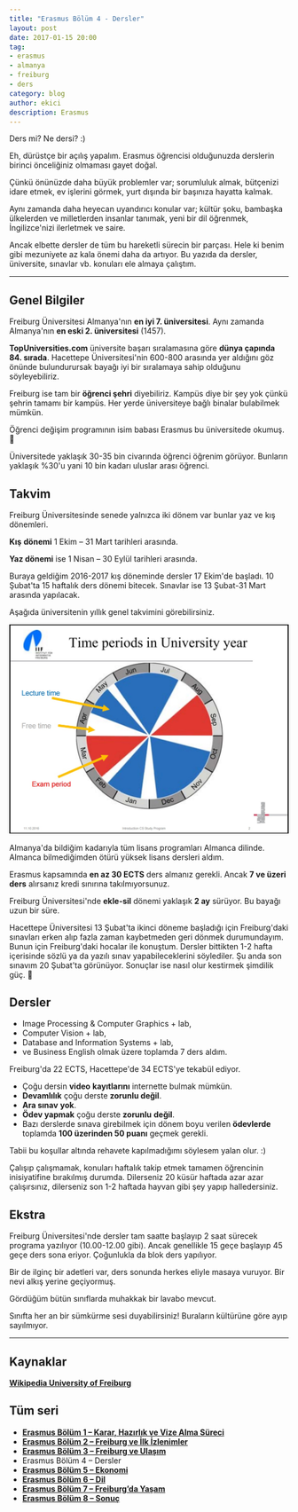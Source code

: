 ```yaml
---
title: "Erasmus Bölüm 4 - Dersler"
layout: post
date: 2017-01-15 20:00
tag:
- erasmus
- almanya
- freiburg
- ders
category: blog
author: ekici
description: Erasmus
---
```


Ders mi? Ne dersi? :)

Eh, dürüstçe bir açılış yapalım. Erasmus öğrencisi olduğunuzda derslerin birinci önceliğiniz olmaması gayet doğal.

Çünkü önünüzde daha büyük problemler var; sorumluluk almak, bütçenizi idare etmek, ev işlerini görmek, yurt dışında bir başınıza hayatta kalmak.

Aynı zamanda daha heyecan uyandırıcı konular var; kültür şoku, bambaşka ülkelerden ve milletlerden insanlar tanımak, yeni bir dil öğrenmek, İngilizce'nizi ilerletmek ve saire.

Ancak elbette dersler de tüm bu hareketli sürecin bir parçası. Hele ki benim gibi mezuniyete az kala önemi daha da artıyor. Bu yazıda da dersler, üniversite, sınavlar vb. konuları ele almaya çalıştım.

---

## Genel Bilgiler

Freiburg Üniversitesi Almanya'nın **en iyi 7. üniversitesi**. Aynı zamanda Almanya'nın **en eski 2. üniversitesi** (1457).

**TopUniversities.com** üniversite başarı sıralamasına göre **dünya çapında 84. sırada**. Hacettepe Üniversitesi'nin 600-800 arasında yer aldığını göz önünde bulundurursak bayağı iyi bir sıralamaya sahip olduğunu söyleyebiliriz.

Freiburg ise tam bir **öğrenci şehri** diyebiliriz. Kampüs diye bir şey yok çünkü şehrin tamamı bir kampüs. Her yerde üniversiteye bağlı binalar bulabilmek mümkün.

Öğrenci değişim programının isim babası Erasmus bu üniversitede okumuş. 🙂

Üniversitede yaklaşık 30-35 bin civarında öğrenci öğrenim görüyor. Bunların yaklaşık %30'u yani 10 bin kadarı uluslar arası öğrenci.

## Takvim

Freiburg Üniversitesinde senede yalnızca iki dönem var bunlar yaz ve kış dönemleri.

**Kış** **dönemi** 1 Ekim &#8211; 31 Mart tarihleri arasında.

**Yaz dönemi** ise 1 Nisan &#8211; 30 Eylül tarihleri arasında.

Buraya geldiğim 2016-2017 kış döneminde dersler 17 Ekim'de başladı. 10 Şubat'ta 15 haftalık ders dönemi bitecek. Sınavlar ise 13 Şubat-31 Mart arasında yapılacak.

Aşağıda üniversitenin yıllık genel takvimini görebilirsiniz.

<p align="center">
  <img src="../assets/images/2017/erasmus/freiburg-takvim.jpg" alt="Erasmus"/>
</p>

Almanya'da bildiğim kadarıyla tüm lisans programları Almanca dilinde. Almanca bilmediğimden ötürü yüksek lisans dersleri aldım.

Erasmus kapsamında **en az 30 ECTS** ders almanız gerekli. Ancak **7 ve üzeri ders** alırsanız kredi sınırına takılmıyorsunuz.

Freiburg Üniversitesi'nde **ekle-sil** dönemi yaklaşık **2 ay** sürüyor. Bu bayağı uzun bir süre.

Hacettepe Üniversitesi 13 Şubat'ta ikinci döneme başladığı için Freiburg'daki sınavları erken alıp fazla zaman kaybetmeden geri dönmek durumundayım. Bunun için Freiburg'daki hocalar ile konuştum. Dersler bittikten 1-2 hafta içerisinde sözlü ya da yazılı sınav yapabileceklerini söylediler. Şu anda son sınavım 20 Şubat'ta görünüyor. Sonuçlar ise nasıl olur kestirmek şimdilik güç. 🙂

## Dersler

- Image Processing & Computer Graphics + lab,  
- Computer Vision + lab,
- Database and Information Systems + lab,  
- ve Business English olmak üzere toplamda 7 ders aldım. 
 
Freiburg'da 22 ECTS, Hacettepe'de 34 ECTS'ye tekabül ediyor.

* Çoğu dersin **video** **kayıtlarını** internette bulmak mümkün.
* **Devamlılık** çoğu derste **zorunlu değil**.
* **Ara sınav** **yok**.
* **Ödev yapmak** çoğu derste **zorunlu** **değil**.
* Bazı derslerde sınava girebilmek için dönem boyu verilen **ödevlerde** toplamda **100 üzerinden 50 puanı** geçmek gerekli.

Tabii bu koşullar altında rehavete kapılmadığımı söylesem yalan olur. :)

Çalışıp çalışmamak, konuları haftalık takip etmek tamamen öğrencinin inisiyatifine bırakılmış durumda. Dilerseniz 20 küsür haftada azar azar çalışırsınız, dilerseniz son 1-2 haftada hayvan gibi şey yapıp halledersiniz.

## Ekstra

Freiburg Üniversitesi'nde dersler tam saatte başlayıp 2 saat sürecek programa yazılıyor (10.00-12.00 gibi). Ancak genellikle 15 geçe başlayıp 45 geçe ders sona eriyor. Çoğunlukla da blok ders yapılıyor.

Bir de ilginç bir adetleri var, ders sonunda herkes eliyle masaya vuruyor. Bir nevi alkış yerine geçiyormuş.

Gördüğüm bütün sınıflarda muhakkak bir lavabo mevcut.

Sınıfta her an bir sümkürme sesi duyabilirsiniz! Buraların kültürüne göre ayıp sayılmıyor.

---

## Kaynaklar

**[Wikipedia University of Freiburg](https://en.wikipedia.org/wiki/University_of_Freiburg)**

## Tüm seri

- **[Erasmus Bölüm 1 – Karar, Hazırlık ve Vize Alma Süreci](https://burakekici.com/erasmus-bolum-1)**
- **[Erasmus Bölüm 2 – Freiburg ve İlk İzlenimler](https://burakekici.com/erasmus-bolum-2)**
- **[Erasmus Bölüm 3 – Freiburg ve Ulaşım](https://burakekici.com/erasmus-bolum-3)**
- Erasmus Bölüm 4 – Dersler
- **[Erasmus Bölüm 5 – Ekonomi](https://burakekici.com/erasmus-bolum-5)**
- **[Erasmus Bölüm 6 – Dil](https://burakekici.com/erasmus-bolum-6)**
- **[Erasmus Bölüm 7 – Freiburg’da Yaşam](https://burakekici.com/erasmus-bolum-7)**
- **[Erasmus Bölüm 8 – Sonuç](https://burakekici.com/erasmus-bolum-8)**
